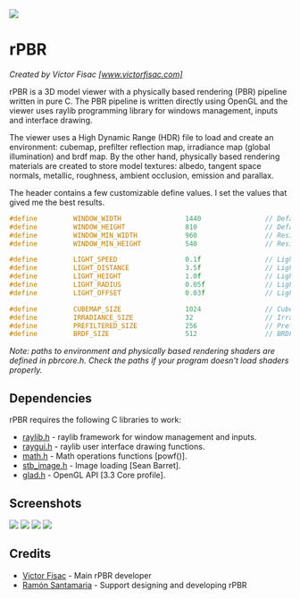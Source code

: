 <img src="https://github.com/victorfisac/rPBR/blob/master/src/icon/rpbr.png">

# rPBR
_Created by Víctor Fisac [www.victorfisac.com]_

rPBR is a 3D model viewer with a physically based rendering (PBR) pipeline written in pure C. The PBR pipeline is written directly using OpenGL and the viewer uses raylib programming library for windows management, inputs and interface drawing.

The viewer uses a High Dynamic Range (HDR) file to load and create an environment: cubemap, prefilter reflection map, irradiance map (global illumination) and brdf map. By the other hand, physically based rendering materials are created to store model textures: albedo, tangent space normals, metallic, roughness, ambient occlusion, emission and parallax.

The header contains a few customizable define values. I set the values that gived me the best results.

```c
#define         WINDOW_WIDTH                1440                // Default screen width during program initialization
#define         WINDOW_HEIGHT               810                 // Default screen height during program initialization
#define         WINDOW_MIN_WIDTH            960                 // Resizable window minimum width
#define         WINDOW_MIN_HEIGHT           540                 // Resizable window minimum height

#define         LIGHT_SPEED                 0.1f                // Light rotation input speed
#define         LIGHT_DISTANCE              3.5f                // Light distance from center of world
#define         LIGHT_HEIGHT                1.0f                // Light height from center of world
#define         LIGHT_RADIUS                0.05f               // Light gizmo drawing radius
#define         LIGHT_OFFSET                0.03f               // Light gizmo drawing radius when mouse is over

#define         CUBEMAP_SIZE                1024                // Cubemap texture size
#define         IRRADIANCE_SIZE             32                  // Irradiance map from cubemap texture size
#define         PREFILTERED_SIZE            256                 // Prefiltered HDR environment map texture size
#define         BRDF_SIZE                   512                 // BRDF LUT texture map size
```

_Note: paths to environment and physically based rendering shaders are defined in pbrcore.h. Check the paths if your program doesn't load shaders properly._


Dependencies
-----

rPBR requires the following C libraries to work:

   *  [raylib.h](https://github.com/raysan5/raylib/blob/master/src/raylib.h)     - raylib framework for window management and inputs.
   *  [raygui.h](https://github.com/raysan5/raygui/blob/master/raygui.h)     - raylib user interface drawing functions.
   *  [math.h](https://github.com/Alexpux/mingw-w64/blob/master/mingw-w64-headers/crt/math.h)       - Math operations functions [powf()].
   *  [stb_image.h](https://github.com/nothings/stb/blob/master/stb_image.h)  - Image loading [Sean Barret].
   *  [glad.h](https://github.com/glfw/glfw/blob/master/deps/glad/glad.h)       - OpenGL API [3.3 Core profile].


Screenshots
-----
<img src="https://github.com/victorfisac/rPBR/blob/master/screenshots/rpbr_demo.png">

<img src="https://github.com/victorfisac/rPBR/blob/master/screenshots/pbr_cerberus.png">

<img src="https://github.com/victorfisac/rPBR/blob/master/screenshots/pbr_gold.png">

<img src="https://github.com/victorfisac/rPBR/blob/master/screenshots/pbr_blaster.png">

Credits
-----

   * [Victor Fisac](http://www.victorfisac.com) - Main rPBR developer
   * [Ramón Santamaria](http://www.raylib.com) - Support designing and developing rPBR
